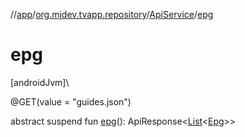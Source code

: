 //[app](../../../index.md)/[org.mjdev.tvapp.repository](../index.md)/[ApiService](index.md)/[epg](epg.md)

# epg

[androidJvm]\

@GET(value = &quot;guides.json&quot;)

abstract suspend fun [epg](epg.md)(): ApiResponse&lt;[List](https://kotlinlang.org/api/latest/jvm/stdlib/kotlin.collections/-list/index.html)&lt;[Epg](../../org.mjdev.tvapp.data.remote/-epg/index.md)&gt;&gt;

